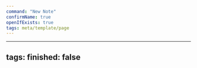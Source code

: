 ```yaml
---
command: "New Note"
confirmName: true
openIfExists: true
tags: meta/template/page
---
```


---
tags: 
finished: false
---
